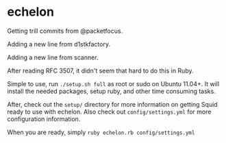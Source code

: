 echelon
===========

Getting trill commits from @packetfocus.

Adding a new line from d1stkfactory.

Adding a new line from scanner.

After reading RFC 3507, it didn't seem that hard to do this in Ruby. 

Simple to use, run `./setup.sh full` as root or sudo on Ubuntu 11.04+. It will install the needed packages, setup ruby, and other time consuming tasks.

After, check out the `setup/` directory for more information on getting Squid ready to use with echelon. Also check out `config/settings.yml` for more configuration information.

When you are ready, simply `ruby echelon.rb config/settings.yml`

  
